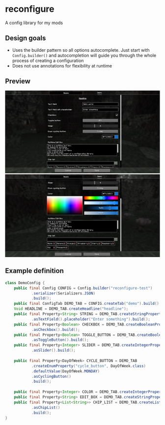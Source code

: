 # reconfigure

A config library for my mods

## Design goals

* Uses the builder pattern so all options autocomplete. Just start with `Config.builder()` and autocompletion will guide you through the whole process of creating a configuration
* Does not use annotations for flexibility at runtime

## Preview

![Basic widgets](https://github.com/replaceitem/reconfigure/blob/main/widgets-1.png?raw=true)
![Advanced widgets](https://github.com/replaceitem/reconfigure/blob/main/widgets-2.png?raw=true)

## Example definition

```java
class DemoConfig {
    public final Config CONFIG = Config.builder("reconfigure-test")
            .serializer(Serializers.JSON)
            .build();
    public final ConfigTab DEMO_TAB = CONFIG.createTab("demo").build();
    Void HEADLINE = DEMO_TAB.createHeadline("headline");
    public final Property<String> STRING = DEMO_TAB.createStringProperty("string").defaultValue("Hello world")
            .asTextField().placeholder("Enter something").build();
    public final Property<Boolean> CHECKBOX = DEMO_TAB.createBooleanProperty("checkbox").defaultValue(true)
            .asCheckbox().build();
    public final Property<Boolean> TOGGLE_BUTTON = DEMO_TAB.createBooleanProperty("toggle_button")
            .asToggleButton().build();
    public final Property<Integer> SLIDER = DEMO_TAB.createIntegerProperty("slider").defaultValue(4).range(1,10)
            .asSlider().build();

    public final Property<DayOfWeek> CYCLE_BUTTON = DEMO_TAB
            .createEnumProperty("cycle_button", DayOfWeek.class)
            .defaultValue(DayOfWeek.MONDAY)
            .asCyclingButton()
            .build();

    public final Property<Integer> COLOR = DEMO_TAB.createIntegerProperty("color").asColorPicker().build();
    public final Property<String> EDIT_BOX = DEMO_TAB.createStringProperty("box").asEditBox().build();
    public final Property<List<String>> CHIP_LIST = DEMO_TAB.createListProperty("chiplist")
            .asChipList()
            .build();
}
```